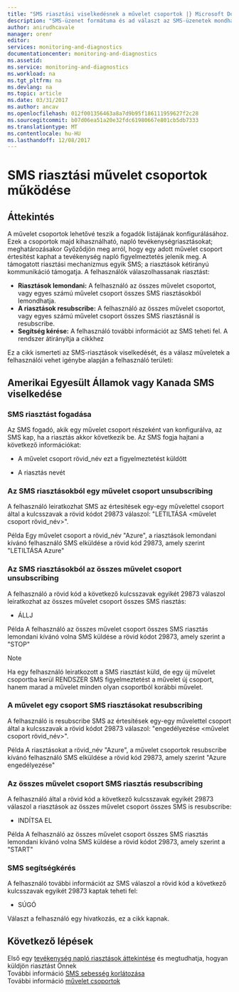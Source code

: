 ```yaml
---
title: "SMS riasztási viselkedésnek a művelet csoportok |} Microsoft Docs"
description: "SMS-üzenet formátuma és ad választ az SMS-üzenetek mondhatja, resubscribe, illetve segítséget kérni."
author: anirudhcavale
manager: orenr
editor: 
services: monitoring-and-diagnostics
documentationcenter: monitoring-and-diagnostics
ms.assetid: 
ms.service: monitoring-and-diagnostics
ms.workload: na
ms.tgt_pltfrm: na
ms.devlang: na
ms.topic: article
ms.date: 03/31/2017
ms.author: ancav
ms.openlocfilehash: 012f001356463a8a7d9b95f186111959627f2c28
ms.sourcegitcommit: b07d06ea51a20e32fdc61980667e801cb5db7333
ms.translationtype: MT
ms.contentlocale: hu-HU
ms.lasthandoff: 12/08/2017
---
```

# <a name="sms-alert-behavior-in-action-groups"></a>SMS riasztási művelet csoportok működése
## <a name="overview"></a>Áttekintés ##
A művelet csoportok lehetővé teszik a fogadók listájának konfigurálásához. Ezek a csoportok majd kihasználható, napló tevékenységriasztásokat; meghatározásakor Győződjön meg arról, hogy egy adott művelet csoport értesítést kaphat a tevékenység napló figyelmeztetés jelenik meg. A támogatott riasztási mechanizmus egyik SMS; a riasztások kétirányú kommunikáció támogatja. A felhasználók válaszolhassanak riasztást:

- **Riasztások lemondani:** A felhasználó az összes művelet csoportot, vagy egyes számú művelet csoport összes SMS riasztásokból lemondhatja.  
- **A riasztások resubscribe:** A felhasználó az összes művelet csoportot, vagy egyes számú művelet csoport összes SMS riasztásnál is resubscribe.  
- **Segítség kérése:** A felhasználó további információt az SMS teheti fel. A rendszer átirányítja a cikkhez

Ez a cikk ismerteti az SMS-riasztások viselkedését, és a válasz műveletek a felhasználói vehet igénybe alapján a felhasználó területi:

## <a name="usacanada-sms-behavior"></a>Amerikai Egyesült Államok vagy Kanada SMS viselkedése
### <a name="receiving-an-sms-alert"></a>SMS riasztást fogadása
Az SMS fogadó, akik egy művelet csoport részeként van konfigurálva, az SMS kap, ha a riasztás akkor következik be. Az SMS fogja hajtani a következő információkat:
* A művelet csoport rövid_név ezt a figyelmeztetést küldött
- A riasztás nevét

### <a name="unsubscribing-from-sms-alerts-for-one-action-group"></a>Az SMS riasztásokból egy művelet csoport unsubscribing
A felhasználó leiratkozhat SMS az értesítések egy-egy művelettel csoport által a kulcsszavak a rövid kódot 29873 válaszol: "LETILTÁSA &lt;művelet csoport rövid_név&gt;".

Példa Egy művelet csoport a rövid_név "Azure", a riasztások lemondani kívánó felhasználó SMS elküldése a rövid kód 29873, amely szerint "LETILTÁSA Azure"

### <a name="unsubscribing-from-sms-alerts-for-all-action-groups"></a>Az SMS riasztásokból az összes művelet csoport unsubscribing
A felhasználó a rövid kód a következő kulcsszavak egyikét 29873 válaszol leiratkozhat az összes művelet csoport összes SMS riasztás:
* ÁLLJ

Példa A felhasználó az összes művelet csoport összes SMS riasztás lemondani kívánó volna SMS küldése a rövid kódot 29873, amely szerint a "STOP"

>[!NOTE]
>Ha egy felhasználó leiratkozott a SMS riasztást küld, de egy új művelet csoportba kerül RENDSZER SMS figyelmeztetést a művelet új csoport, hanem marad a művelet minden olyan csoportból korábbi művelet.
>
>

### <a name="resubscribing-to-sms-alerts-for-one-action-group"></a>A művelet egy csoport SMS riasztásokat resubscribing
A felhasználó is resubscribe SMS az értesítések egy-egy művelettel csoport által a kulcsszavak a rövid kódot 29873 válaszol: "engedélyezése &lt;művelet csoport rövid_név&gt;".

Példa A riasztásokat a rövid_név "Azure", a művelet csoportok resubscribe kívánó felhasználó SMS elküldése a rövid kód 29873, amely szerint "Azure engedélyezése"

### <a name="resubscribing-to-sms-alerts-for-all-action-groups"></a>Az összes művelet csoport SMS riasztás resubscribing
A felhasználó által a rövid kód a következő kulcsszavak egyikét 29873 válaszol a riasztások az összes művelet csoport összes SMS is resubscribe:

* INDÍTSA EL

Példa A felhasználó az összes művelet csoport összes SMS riasztás lemondani kívánó volna SMS küldése a rövid kódot 29873, amely szerint a "START"

### <a name="requesting-help-via-sms"></a>SMS segítségkérés
A felhasználó további információt az SMS válaszol a rövid kód a következő kulcsszavak egyikét 29873 kaptak teheti fel:
* SÚGÓ

Választ a felhasználó egy hivatkozás, ez a cikk kapnak.

## <a name="next-steps"></a>Következő lépések
Első egy [tevékenység napló riasztások áttekintése](monitoring-overview-alerts.md) és megtudhatja, hogyan küldjön riasztást Önnek  
További információ [SMS sebesség korlátozása](monitoring-alerts-rate-limiting.md)  
További információ [művelet csoportok](monitoring-action-groups.md)
